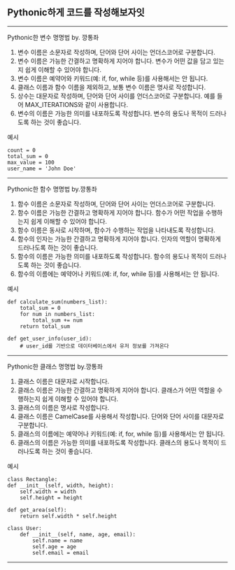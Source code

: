 ## Pythonic하게 코드를 작성해보자잇 ##

---
Pythonic한 변수 명명법 by. 깡통좌
1. 변수 이름은 소문자로 작성하며, 단어와 단어 사이는 언더스코어로 구분합니다.
2. 변수 이름은 가능한 간결하고 명확하게 지어야 합니다. 변수가 어떤 값을 담고 있는지 쉽게 이해할 수 있어야 합니다.
3. 변수 이름은 예약어와 키워드(예: if, for, while 등)를 사용해서는 안 됩니다.
4. 클래스 이름과 함수 이름을 제외하고, 보통 변수 이름은 명사로 작성합니다.
5. 상수는 대문자로 작성하며, 단어와 단어 사이를 언더스코어로 구분합니다. 예를 들어 MAX_ITERATIONS와 같이 사용합니다.
6. 변수의 이름은 가능한 의미를 내포하도록 작성합니다. 변수의 용도나 목적이 드러나도록 하는 것이 좋습니다.

예시

    count = 0  
    total_sum = 0
    max_value = 100
    user_name = 'John Doe'
---
Pythonic한 함수 명명법 by.깡통좌
1. 함수 이름은 소문자로 작성하며, 단어와 단어 사이는 언더스코어로 구분합니다.
2. 함수 이름은 가능한 간결하고 명확하게 지어야 합니다. 함수가 어떤 작업을 수행하는지 쉽게 이해할 수 있어야 합니다.
3. 함수 이름은 동사로 시작하며, 함수가 수행하는 작업을 나타내도록 작성합니다.
4. 함수의 인자는 가능한 간결하고 명확하게 지어야 합니다. 인자의 역할이 명확하게 드러나도록 하는 것이 좋습니다.
5. 함수의 이름은 가능한 의미를 내포하도록 작성합니다. 함수의 용도나 목적이 드러나도록 하는 것이 좋습니다.
6. 함수의 이름에는 예약어나 키워드(예: if, for, while 등)를 사용해서는 안 됩니다.

예시

    def calculate_sum(numbers_list):
        total_sum = 0
        for num in numbers_list:
            total_sum += num
        return total_sum

    def get_user_info(user_id):
        # user_id를 기반으로 데이터베이스에서 유저 정보를 가져온다
---
Pythonic한 클래스 명명법 by.깡통좌
1. 클래스 이름은 대문자로 시작합니다.
2. 클래스 이름은 가능한 간결하고 명확하게 지어야 합니다. 클래스가 어떤 역할을 수행하는지 쉽게 이해할 수 있어야 합니다.
3. 클래스의 이름은 명사로 작성합니다.
4. 클래스 이름은 CamelCase를 사용해서 작성합니다. 단어와 단어 사이를 대문자로 구분합니다.
5. 클래스의 이름에는 예약어나 키워드(예: if, for, while 등)를 사용해서는 안 됩니다.
6. 클래스의 이름은 가능한 의미를 내포하도록 작성합니다. 클래스의 용도나 목적이 드러나도록 하는 것이 좋습니다.

예시

    class Rectangle:
    def __init__(self, width, height):
        self.width = width
        self.height = height

    def get_area(self):
        return self.width * self.height

    class User:
        def __init__(self, name, age, email):
            self.name = name
            self.age = age
            self.email = email
---